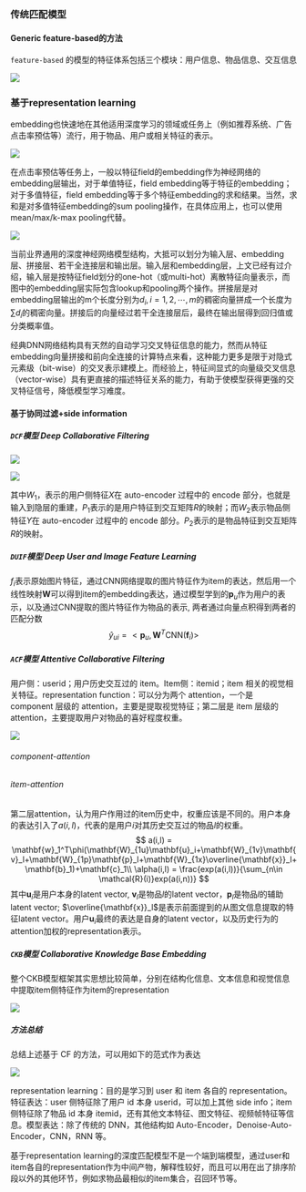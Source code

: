 ### 传统匹配模型

#### Generic feature-based的方法

`feature-based` 的模型的特征体系包括三个模块：用户信息、物品信息、交互信息

![](../../picture/1/234.png)

### 基于representation learning

embedding也快速地在其他适用深度学习的领域或任务上（例如推荐系统、广告点击率预估等）流行，用于物品、用户或相关特征的表示。

![](../../picture/2/300.png)

在点击率预估等任务上，一般以特征field的embedding作为神经网络的embedding层输出，对于单值特征，field embedding等于特征的embedding；对于多值特征，field embedding等于多个特征embedding的求和结果。当然，求和是对多值特征embedding的sum pooling操作，在具体应用上，也可以使用mean/max/k-max pooling代替。

![](../../picture/2/301.png)

当前业界通用的深度神经网络模型结构，大抵可以划分为输入层、embedding层、拼接层、若干全连接层和输出层。输入层和embedding层，上文已经有过介绍，输入层是按特征field划分的one-hot（或multi-hot）离散特征向量表示，而图中的embedding层实际包含lookup和pooling两个操作。拼接层是对embedding层输出的m个长度分别为$d_i, i=1,2,\cdots,m$的稠密向量拼成一个长度为$\sum d_i$的稠密向量。拼接后的向量经过若干全连接层后，最终在输出层得到回归值或分类概率值。

经典DNN网络结构具有天然的自动学习交叉特征信息的能力，然而从特征embedding向量拼接和前向全连接的计算特点来看，这种能力更多是限于对隐式元素级（bit-wise）的交叉表示建模上。而经验上，特征间显式的向量级交叉信息（vector-wise）具有更直接的描述特征关系的能力，有助于使模型获得更强的交叉特征信号，降低模型学习难度。

#### 基于协同过滤+side information

##### `DCF`模型 Deep Collaborative Filtering



![](../../picture/1/244.png)

![](../../picture/1/245.png)

其中$W_1$，表示的用户侧特征$X$在 auto-encoder 过程中的 encode 部分，也就是输入到隐层的重建，$P_1$表示的是用户特征到交互矩阵$R$的映射；而$W_2$表示物品侧特征$Y$在 auto-encoder 过程中的 encode 部分。$P_2$表示的是物品特征到交互矩阵$R$的映射。

##### `DUIF`模型 Deep User and Image Feature Learning

$f_i$表示原始图片特征，通过CNN网络提取的图片特征作为item的表达，然后用一个线性映射$\mathbf{W}$可以得到item的embedding表达，通过模型学到的$\mathbf{p}_u$作为用户的表示，以及通过CNN提取的图片特征作为物品的表示, 两者通过向量点积得到两者的匹配分数
$$
\hat{y}_{ui} = <\mathbf{p}_u,\mathbf{W}^T\text{CNN}(\mathbf{f}_i)>
$$

##### `ACF`模型 Attentive Collaborative Filtering

用户侧：userid；用户历史交互过的 item。Item侧：itemid；item 相关的视觉相关特征。representation function：可以分为两个 attention，一个是 component 层级的 attention，主要是提取视觉特征；第二层是 item 层级的 attention，主要提取用户对物品的喜好程度权重。

![](../../picture/1/246.png)

###### component-attention

###### item-attention

第二层attention，认为用户作用过的item历史中，权重应该是不同的。用户本身的表达引入了$a(i,l)$，代表的是用户$i$对其历史交互过的物品$l$的权重。
$$
a(i,l) = \mathbf{w}_1^T\phi(\mathbf{W}_{1u}\mathbf{u}_i+\mathbf{W}_{1v}\mathbf{v}_l+\mathbf{W}_{1p}\mathbf{p}_l+\mathbf{W}_{1x}\overline{\mathbf{x}}_l+\mathbf{b}_1)+\mathbf{c}_1\\
\alpha(i,l) = \frac{exp(a(i,l))}{\sum_{n\in \mathcal{R}(i)}exp(a(i,n))}
$$
其中$\mathbf{u}_i$是用户本身的latent vector, $\mathbf{v}_l$是物品$l$的latent vector，$\mathbf{p}_l$是物品$l$的辅助latent vector; $\overline{\mathbf{x}}_l$是表示前面提到的从图文信息提取的特征latent vector。用户$\mathbf{u}_i$最终的表达是自身的latent vector，以及历史行为的attention加权的representation表示。

##### `CKB`模型 Collaborative Knowledge Base Embedding

整个CKB模型框架其实思想比较简单，分别在结构化信息、文本信息和视觉信息中提取item侧特征作为item的representation

![](../../picture/1/341.png)

##### 方法总结

总结上述基于 CF 的方法，可以用如下的范式作为表达

![](../../picture/1/247.png)

 representation learning：目的是学习到 user 和 item 各自的 representation。特征表达：user 侧特征除了用户 id 本身 userid，可以加上其他 side info；item 侧特征除了物品 id 本身 itemid，还有其他文本特征、图文特征、视频帧特征等信息。模型表达：除了传统的 DNN，其他结构如 Auto-Encoder，Denoise-Auto-Encoder，CNN，RNN 等。

基于representation learning的深度匹配模型不是一个端到端模型，通过user和item各自的representation作为中间产物，解释性较好，而且可以用在出了排序阶段以外的其他环节，例如求物品最相似的item集合，召回环节等。





